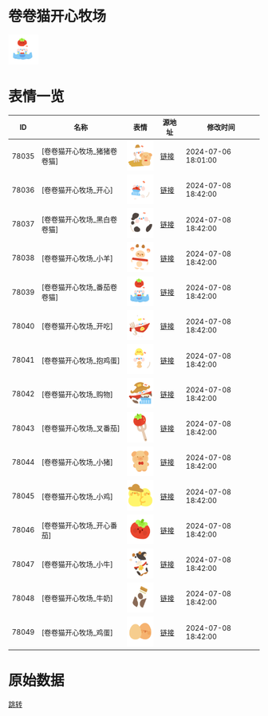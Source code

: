 # 卷卷猫开心牧场

<img src="./cover.png" height="60" alt="cover" />

# 表情一览

|ID|名称|表情|源地址|修改时间|
|----|----|----|----|----|
|78035|[卷卷猫开心牧场_猪猪卷卷猫]|<img src="./pic/078035_%5B卷卷猫开心牧场_猪猪卷卷猫%5D.png" height="60" alt="猪猪卷卷猫"/>|[链接](https://i0.hdslb.com/bfs/garb/f755ea98e06329a932f8962de959131c74431d7d.png)|2024-07-06 18:01:00|
|78036|[卷卷猫开心牧场_开心]|<img src="./pic/078036_%5B卷卷猫开心牧场_开心%5D.png" height="60" alt="开心"/>|[链接](https://i0.hdslb.com/bfs/garb/c7afb61076cb0341e7c219bb3e80957999d84c47.png)|2024-07-08 18:42:00|
|78037|[卷卷猫开心牧场_黑白卷卷猫]|<img src="./pic/078037_%5B卷卷猫开心牧场_黑白卷卷猫%5D.png" height="60" alt="黑白卷卷猫"/>|[链接](https://i0.hdslb.com/bfs/garb/83b08bdf1635e9202e0a7acb9f475597a92a77a1.png)|2024-07-08 18:42:00|
|78038|[卷卷猫开心牧场_小羊]|<img src="./pic/078038_%5B卷卷猫开心牧场_小羊%5D.png" height="60" alt="小羊"/>|[链接](https://i0.hdslb.com/bfs/garb/a91116a1da57665b7170269214390cffa2dc681b.png)|2024-07-08 18:42:00|
|78039|[卷卷猫开心牧场_番茄卷卷猫]|<img src="./pic/078039_%5B卷卷猫开心牧场_番茄卷卷猫%5D.png" height="60" alt="番茄卷卷猫"/>|[链接](https://i0.hdslb.com/bfs/garb/ca7cf66fa4d0e8435877a3869704478de77d9b17.png)|2024-07-08 18:42:00|
|78040|[卷卷猫开心牧场_开吃]|<img src="./pic/078040_%5B卷卷猫开心牧场_开吃%5D.png" height="60" alt="开吃"/>|[链接](https://i0.hdslb.com/bfs/garb/a19258279c1d56b48df8f19bf55a22cdee072a7c.png)|2024-07-08 18:42:00|
|78041|[卷卷猫开心牧场_抱鸡蛋]|<img src="./pic/078041_%5B卷卷猫开心牧场_抱鸡蛋%5D.png" height="60" alt="抱鸡蛋"/>|[链接](https://i0.hdslb.com/bfs/garb/82dd2099c7ea66c0d885081c4c7bfb6a8f71a13f.png)|2024-07-08 18:42:00|
|78042|[卷卷猫开心牧场_购物]|<img src="./pic/078042_%5B卷卷猫开心牧场_购物%5D.png" height="60" alt="购物"/>|[链接](https://i0.hdslb.com/bfs/garb/63815140aea22f0a7101753a99df8cbf7c7e4fdf.png)|2024-07-08 18:42:00|
|78043|[卷卷猫开心牧场_叉番茄]|<img src="./pic/078043_%5B卷卷猫开心牧场_叉番茄%5D.png" height="60" alt="叉番茄"/>|[链接](https://i0.hdslb.com/bfs/garb/8f958ce4491afdd4f0055b92998c06585b76e84a.png)|2024-07-08 18:42:00|
|78044|[卷卷猫开心牧场_小猪]|<img src="./pic/078044_%5B卷卷猫开心牧场_小猪%5D.png" height="60" alt="小猪"/>|[链接](https://i0.hdslb.com/bfs/garb/bcbc5073436893b7f4a3dc9ef7547f8c988f6add.png)|2024-07-08 18:42:00|
|78045|[卷卷猫开心牧场_小鸡]|<img src="./pic/078045_%5B卷卷猫开心牧场_小鸡%5D.png" height="60" alt="小鸡"/>|[链接](https://i0.hdslb.com/bfs/garb/29faf2350af87673df7d38d6a7a9247098f23d6a.png)|2024-07-08 18:42:00|
|78046|[卷卷猫开心牧场_开心番茄]|<img src="./pic/078046_%5B卷卷猫开心牧场_开心番茄%5D.png" height="60" alt="开心番茄"/>|[链接](https://i0.hdslb.com/bfs/garb/df927428599e2ab20f4e743499e6dcb5a81a9262.png)|2024-07-08 18:42:00|
|78047|[卷卷猫开心牧场_小牛]|<img src="./pic/078047_%5B卷卷猫开心牧场_小牛%5D.png" height="60" alt="小牛"/>|[链接](https://i0.hdslb.com/bfs/garb/9ed3f09371614eafae635bde71707a3dc650a397.png)|2024-07-08 18:42:00|
|78048|[卷卷猫开心牧场_牛奶]|<img src="./pic/078048_%5B卷卷猫开心牧场_牛奶%5D.png" height="60" alt="牛奶"/>|[链接](https://i0.hdslb.com/bfs/garb/e7af490e8b2b71484d30fe0da1af4d0b34c75215.png)|2024-07-08 18:42:00|
|78049|[卷卷猫开心牧场_鸡蛋]|<img src="./pic/078049_%5B卷卷猫开心牧场_鸡蛋%5D.png" height="60" alt="鸡蛋"/>|[链接](https://i0.hdslb.com/bfs/garb/680e0b3939cc08d1b49abc8076249678d430fb9c.png)|2024-07-08 18:42:00|

# 原始数据

[跳转](./raw.json)

